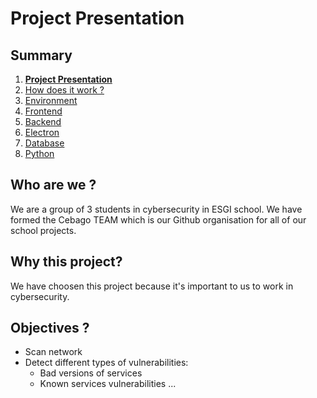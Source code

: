 # Project Presentation

## Summary

1. [**Project Presentation**](project.html)
2. [How does it work ?](working.html)
3. [Environment](env.html)
4. [Frontend](front.html)
5. [Backend](back.html)
6. [Electron](electron.html)
7. [Database](database.html)
8. [Python](python.html)

## Who are we ?

We are a group of 3 students in cybersecurity in ESGI school. We have formed the Cebago TEAM which is our Github organisation for all of our school projects.

## Why this project?

We have choosen this project because it's important to us to work in cybersecurity.

## Objectives ?

- Scan network
- Detect different types of vulnerabilities:
  - Bad versions of services
  - Known services vulnerabilities
  ...
